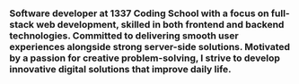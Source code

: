 ### Software developer at 1337 Coding School with a focus on full-stack web development, skilled in both frontend and backend technologies. Committed to delivering smooth user experiences alongside strong server-side solutions. Motivated by a passion for creative problem-solving, I strive to develop innovative digital solutions that improve daily life.
